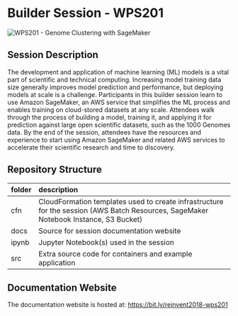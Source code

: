 # Builder Session - WPS201

![WPS201 - Genome Clustering with SageMaker](./docs/docs/images/banner-image.png)

## Session Description

The development and application of machine learning (ML) models is a vital part of scientific and technical computing. Increasing model training data size generally improves model prediction and performance, but deploying models at scale is a challenge. Participants in this builder session learn to use Amazon SageMaker, an AWS service that simplifies the ML process and enables training on cloud-stored datasets at any scale. Attendees walk through the process of building a model, training it, and applying it for prediction against large open scientific datasets, such as the 1000 Genomes data. By the end of the session, attendees have the resources and experience to start using Amazon SageMaker and related AWS services to accelerate their scientific research and time to discovery.

## Repository Structure

| folder | description |
|:-------|:------------|
| cfn    | CloudFormation templates used to create infrastructure for the session (AWS Batch Resources, SageMaker Notebook Instance, S3 Bucket) |
| docs   | Source for session documentation website |
| ipynb  | Jupyter Notebook(s) used in the session |
| src    | Extra source code for containers and example application |

## Documentation Website

The documentation website is hosted at:
https://bit.ly/reinvent2018-wps201
